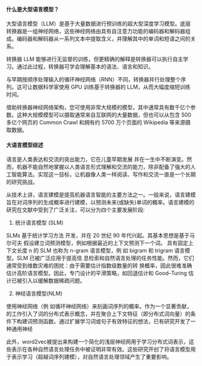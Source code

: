 #### 什么是大型语言模型？

大型语言模型（LLM）是基于大量数据进行预训练的超大型深度学习模型。底层转换器是一组神经网络，这些神经网络由具有自注意力功能的编码器和解码器组成。编码器和解码器从一系列文本中提取含义，并理解其中的单词和短语之间的关系。

转换器 LLM 能够进行无监督的训练，但更精确的解释是转换器可以执行自主学习。通过此过程，转换器可学会理解基本的语法、语言和知识。

与早期按顺序处理输入的循环神经网络（RNN）不同，转换器并行处理整个序列。这可让数据科学家使用 GPU 训练基于转换器的 LLM，从而大幅度缩短训练时间。

借助转换器神经网络架构，您可使用非常大规模的模型，其中通常具有数千亿个参数。这种大规模模型可以摄取通常来自互联网的大量数据，但也可以从包含 500 多亿个网页的 Common Crawl 和拥有约 5700 万个页面的 Wikipedia 等来源摄取数据。

#### 大语言模型综述

语言是人类表达和交流的突出能力，它在儿童早期发展 并在一生中不断演变。然而，机器不能自然地掌握以人类语言形式理解和交流的能力，除非配备了强大的人工智能算法。实现这一目标，让机器像人类一样阅读、写作和交流一直是一个长期的研究挑战。

从技术上讲，语言建模是提高机器语言智能的主要方法之一。一般来说，语言建模旨在对词序列的生成概率进行建模，以预测未来(或缺失)单词的概率。语言建模的研究在文献中受到了广泛关注，可以分为四个主要发展阶段:

1. 统计语言模型 (SLM)

SLMs 基于统计学习方法 开发，并在 20 世纪 90 年代兴起。其基本思想是基于马尔可夫 假设建立词预测模型，例如根据最近的上下文预测下一个词。
具有固定上下文长度 n 的 SLM 也称为 n-gram 语言模型，例 如 bigram 和 trigram 语言模型。SLM 已被广泛应用于提高信 息检索和自然语言处理的任务性能。然而，它们通常受到维数灾难的困扰：由于需要估计指数级数量的转 换概率，因此很难准确估计高阶语言模型。因此，专门设计的平滑策略，如回退估计和 Good–Turing 估计已被引入以缓解数据稀疏问题。

2. 神经语言模型(NLM)

使用神经网络（例 如循环神经网络）来刻画词序列的概率。作为一个显著贡献，的工作引入了词的分布式表示概念，并在聚合上下文特征（即分布式词向量）的条件下构建词预测函数。通过扩展学习词或句子有效特征的想法，已有研究开发了一种通用神经

此外，word2vec被提出来构建一个简化的浅层神经网用于学习分布式词表示，这些表示在各种自然语言处理任务中被证明非常有效。这些研究开创了将语言模型用于表示学习（超越词序列建模），对自然语言处理领域产生了重要影响。




